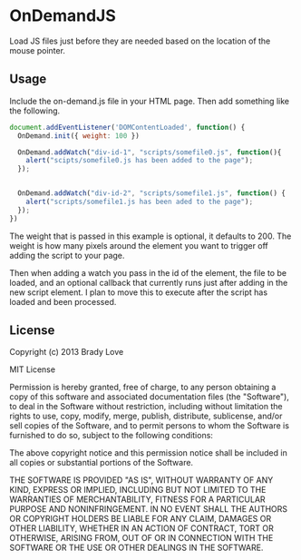 # OnDemandJS

Load JS files just before they are needed based on the location of the
mouse pointer.

## Usage

Include the on-demand.js file in your HTML page. Then add something
like the following.

``` javascript
document.addEventListener('DOMContentLoaded', function() {
  OnDemand.init({ weight: 100 })

  OnDemand.addWatch("div-id-1", "scripts/somefile0.js", function(){
    alert("scipts/somefile0.js has been added to the page");
  });


  OnDemand.addWatch("div-id-2", "scripts/somefile1.js", function() {
    alert("scripts/somefile1.js has been aded to the page");
  });
})
```

The weight that is passed in this example is optional, it defaults to 200.
The weight is how many pixels around the element you want to trigger off
adding the script to your page.

Then when adding a watch you pass in the id of the element, the file to
be loaded, and an optional callback that currently runs just after adding
in the new script element. I plan to move this to execute after the
script has loaded and been processed.

## License

Copyright (c) 2013 Brady Love

MIT License

Permission is hereby granted, free of charge, to any person obtaining
a copy of this software and associated documentation files (the
"Software"), to deal in the Software without restriction, including
without limitation the rights to use, copy, modify, merge, publish,
distribute, sublicense, and/or sell copies of the Software, and to
permit persons to whom the Software is furnished to do so, subject to
the following conditions:

The above copyright notice and this permission notice shall be
included in all copies or substantial portions of the Software.

THE SOFTWARE IS PROVIDED "AS IS", WITHOUT WARRANTY OF ANY KIND,
EXPRESS OR IMPLIED, INCLUDING BUT NOT LIMITED TO THE WARRANTIES OF
MERCHANTABILITY, FITNESS FOR A PARTICULAR PURPOSE AND
NONINFRINGEMENT. IN NO EVENT SHALL THE AUTHORS OR COPYRIGHT HOLDERS BE
LIABLE FOR ANY CLAIM, DAMAGES OR OTHER LIABILITY, WHETHER IN AN ACTION
OF CONTRACT, TORT OR OTHERWISE, ARISING FROM, OUT OF OR IN CONNECTION
WITH THE SOFTWARE OR THE USE OR OTHER DEALINGS IN THE SOFTWARE.
